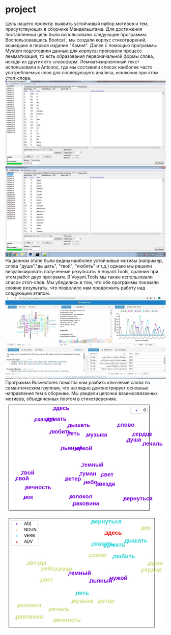 # project
Цель нашего проекта: выявить устойчивый набор мотивов и тем, присутствующих в сборнике Мандельштама.
Для достижения поставленной цель были использованы следующие программы:
Воспользовавшись Bootcat , мы создали корпус стихотворений, вошедших в первое издание "Камня". Далее с помощью программы Mystem подготовили данные для корпуса: произвели процесс лемматизация, то есть образования первоначальной формы слова, исходя из других его словоформ. Лемматизировпнный текст использовали в Antconc, где мы составили список наиболее часто употребляемых слов для последующего анализа, исключив при этом стоп-слова. 
![](12.JPG)
![](picture.jpg)
На данном этапе были видны наиболее устойчивые мотивы (например, слова "душа","дышать", "твой", "любить" и т.д.) однако мы решили визуализировать полученные результаты в Voyant.Tools, сравнив при этом работ двух программ. В Voyant.Tools мы также использовали список стоп-слов. Мы убедились в том, что обе программы показали схожие результаты, что позволило нам продолжить работу над следующим этапом.
![](voyant.jpg)
Программа Rusvectores помогла нам разбить ключевые слова по семантическим группам, что наглядно демонстрирует основные направления тем в сборнике. Мы увидели цепочки взаимосвязанных мотивов, объединенных поэтом в стихотворениях.
![](rus1.jpg)
![](rus2.jpg)
